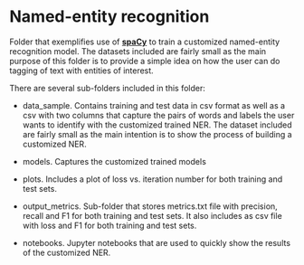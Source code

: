 # Named-entity recognition 

Folder that exemplifies use of [**spaCy**](https://spacy.io/) to train a customized named-entity recognition model.
The datasets included are fairly small as the main purpose of this folder is to provide a simple idea on how the user
can do tagging of text with entities of interest. 

There are several sub-folders included in this folder:

* data_sample. Contains training and test data in csv format as well as a csv with two columns that capture the pairs of words
and labels the user wants to identify with the customized trained NER.
The dataset included are fairly small as the main intention is to show the process of building a customized NER.

* models. Captures the customized trained models

* plots. Includes a plot of loss vs. iteration number for both training and test sets.

* output_metrics. Sub-folder that stores metrics.txt file with precision, recall and F1 for both training and test sets.
It also includes as csv file with loss and F1 for both training and test sets. 

* notebooks. Jupyter notebooks that are used to quickly show the results of the customized NER.
